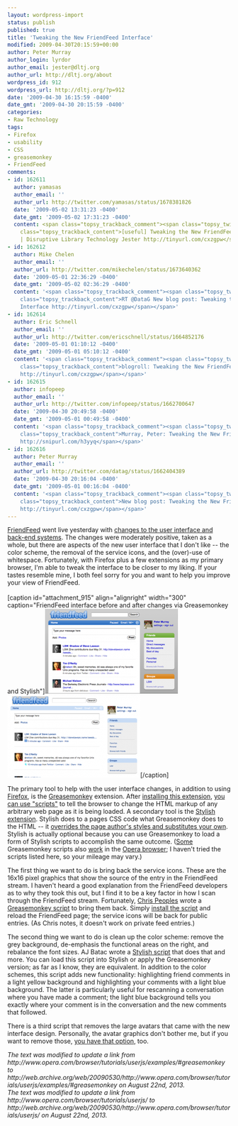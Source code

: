 ```yaml
---
layout: wordpress-import
status: publish
published: true
title: 'Tweaking the New FriendFeed Interface'
modified: 2009-04-30T20:15:59+00:00
author: Peter Murray
author_login: lyrdor
author_email: jester@dltj.org
author_url: http://dltj.org/about
wordpress_id: 912
wordpress_url: http://dltj.org/?p=912
date: '2009-04-30 16:15:59 -0400'
date_gmt: '2009-04-30 20:15:59 -0400'
categories:
- Raw Technology
tags:
- Firefox
- usability
- CSS
- greasemonkey
- FriendFeed
comments:
- id: 162611
  author: yamasas
  author_email: ''
  author_url: http://twitter.com/yamasas/status/1678381826
  date: '2009-05-02 13:31:23 -0400'
  date_gmt: '2009-05-02 17:31:23 -0400'
  content: <span class="topsy_trackback_comment"><span class="topsy_twitter_username"><span
    class="topsy_trackback_content">[useful] Tweaking the New FriendFeed Interface
    | Disruptive Library Technology Jester http://tinyurl.com/cxzgpw</span></span>
- id: 162612
  author: Mike Chelen
  author_email: ''
  author_url: http://twitter.com/mikechelen/status/1673640362
  date: '2009-05-01 22:36:29 -0400'
  date_gmt: '2009-05-02 02:36:29 -0400'
  content: '<span class="topsy_trackback_comment"><span class="topsy_twitter_username"><span
    class="topsy_trackback_content">RT @DataG New blog post: Tweaking the New FriendFeed
    Interface http://tinyurl.com/cxzgpw</span></span>'
- id: 162614
  author: Eric Schnell
  author_email: ''
  author_url: http://twitter.com/ericschnell/status/1664852176
  date: '2009-05-01 01:10:12 -0400'
  date_gmt: '2009-05-01 05:10:12 -0400'
  content: '<span class="topsy_trackback_comment"><span class="topsy_twitter_username"><span
    class="topsy_trackback_content">blogroll: Tweaking the New FriendFeed Interface
    http://tinyurl.com/cxzgpw</span></span>'
- id: 162615
  author: infopeep
  author_email: ''
  author_url: http://twitter.com/infopeep/status/1662700647
  date: '2009-04-30 20:49:58 -0400'
  date_gmt: '2009-05-01 00:49:58 -0400'
  content: '<span class="topsy_trackback_comment"><span class="topsy_twitter_username"><span
    class="topsy_trackback_content">Murray, Peter: Tweaking the New FriendFeed Interface
    http://snipurl.com/h3yyq</span></span>'
- id: 162616
  author: Peter Murray
  author_email: ''
  author_url: http://twitter.com/datag/status/1662404389
  date: '2009-04-30 20:16:04 -0400'
  date_gmt: '2009-05-01 00:16:04 -0400'
  content: '<span class="topsy_trackback_comment"><span class="topsy_twitter_username"><span
    class="topsy_trackback_content">New blog post: Tweaking the New FriendFeed Interface
    http://tinyurl.com/cxzgpw</span></span>'
---
```

<p><a href="http://friendfeed.com/" title="FriendFeed homepage">FriendFeed</a> went live yesterday with <a href="http://blog.friendfeed.com/2009/04/whole-new-friendfeed.html" title="Announcement of A whole new FriendFeed">changes to the user interface and back-end systems</a>.  The changes were moderately positive, taken as a whole, but there are aspects of the new user interface that I don't like -- the color scheme, the removal of the service icons, and the (over)-use of whitespace.  Fortunately, with Firefox plus a few extensions as my primary browser, I'm able to tweak the interface to be closer to my liking.  If your tastes resemble mine, I both feel sorry for you and want to help you improve your view of FriendFeed.<br />
<!--more--><br />
[caption id="attachment_915" align="alignright" width="300" caption="FriendFeed interface before and after changes via Greasemonkey and Stylish"]<a href="/wp-content/uploads/2009/04/friendfeed-before.png"><img src="/wp-content/uploads/2009/04/friendfeed-before-300x191.png" alt="FriendFeed interface before Greasemonkey/Stylish changes" title="FriendFeed interface before Greasemonkey/Stylish changes" width="300" height="191" class="aligncenter size-medium wp-image-915" /></a><br />
<a href="/wp-content/uploads/2009/04/friendfeed-after.png"><img src="/wp-content/uploads/2009/04/friendfeed-after-300x186.png" alt="FriendFeed anterface after Greasemonkey/Stylish changes" title="FriendFeed anterface after Greasemonkey/Stylish changes" width="300" height="186" class="aligncenter size-medium wp-image-916" /></a>[/caption]</p>
<p>The primary tool to help with the user interface changes, in addition to using <a href="http://www.mozilla.com/firefox/" title="Get the Firefox Browser">Firefox</a>, is the <a href="http://www.greasespot.net/" title="Greasemonkey homepage">Greasemonkey</a> extension.  After <a href="https://addons.mozilla.org/en-US/firefox/addon/748">installing this extension</a>, <a href="http://web.archive.org/web/20090430204322/http://userscripts.org/about/installing" title="Installing Greasemonkey Scripts">you can use "scripts"</a> to tell the browser to change the HTML markup of any arbitrary web page as it is being loaded.  A secondary tool is the <a href="https://addons.mozilla.org/firefox/addon/2108">Stylish extension</a>.  Stylish does to a pages CSS code what Greasemonkey does to the HTML -- it <a href="http://userstyles.org/help" title="User styles explained | userstyles.org">overrides the page author's styles and substitutes your own</a>.  Stylish is actually optional because you can use Greasemonkey to load a form of Stylish scripts to accomplish the same outcome.  (<a href="http://web.archive.org/web/20090530/http://www.opera.com/browser/tutorials/userjs/examples/#greasemonkey" title="Opera: Tutorial - User Javascript">Some</a> Greasemonkey scripts also <a href="http://web.archive.org/web/20090530/http://www.opera.com/browser/tutorials/userjs/" title="Opera: Tutorial - User javascript">work</a> in the <a href="http://www.opera.com/browser/" title="Opera Web Browser">Opera browser</a>; I haven't tried the scripts listed here, so your mileage may vary.)</p>
<p>The first thing we want to do is bring back the service icons.  These are the 16x16 pixel graphics that show the source of the entry in the FriendFeed stream.  I haven't heard a good explanation from the FriendFeed developers as to why they took this out, but I find it to be a key factor in how I scan through the FriendFeed stream.  Fortunately, <a href="http://chrispeoples.com/" title="Chris Peoples' homepage">Chris Peoples</a> wrote a <a href="http://web.archive.org/web/20090430204322/http://userscripts.org/scripts/show/46187" title="FriendFeed Service Icons for Greasemonkey">Greasemonkey script</a> to bring them back.  Simply <a href="http://web.archive.org/web/20090430204322/http://userscripts.org/scripts/source/46187.user.js" title="Greasemonkey script">install the script</a> and reload the FriendFeed page; the service icons will be back for public entries.  (As Chris notes, it doesn't work on private feed entries.)</p>
<p>The second thing we want to do is clean up the color scheme:  remove the grey background, de-emphasis the functional areas on the right, and rebalance the font sizes.  AJ Batac wrote a <a href="http://userstyles.org/styles/17424" title="Cleaner FriendFeed">Stylish script</a> that does that and more.  You can load this script into Stylish or apply the Greasemonkey version; as far as I know, they are equivalent.  In addition to the color schemes, this script adds new functionality:  highlighting friend comments in a light yellow background and highlighting your comments with a light blue background.  The latter is particularly useful for rescanning a conversation where you have made a comment; the light blue background tells you exactly where your comment is in the conversation and the new comments that followed.</p>
<p>There is a third script that removes the large avatars that came with the new interface design.  Personally, the avatar graphics don't bother me, but if you want to remove those, <a href="http://userstyles.org/styles/16763" title="Remove avatars from Friendfeed">you have that option</a>, too.</p>
<p style="padding:0;margin:0;font-style:italic;">The text was modified to update a link from http://www.opera.com/browser/tutorials/userjs/examples/#greasemonkey to http://web.archive.org/web/20090530/http://www.opera.com/browser/tutorials/userjs/examples/#greasemonkey on August 22nd, 2013.</p>
<p style="padding:0;margin:0;font-style:italic;">The text was modified to update a link from http://www.opera.com/browser/tutorials/userjs/ to http://web.archive.org/web/20090530/http://www.opera.com/browser/tutorials/userjs/ on August 22nd, 2013.</p>
